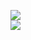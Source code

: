 [![](https://img.shields.io/badge/Made%20With-Github%20Spray-lightgrey.svg?style=for-the-badge&logo=github)](https://github.com/Annihil/github-spray#10159)  
[![](https://i.imgur.com/2DrTn0Z.gif)](https://github.com/Annihil/github-spray)